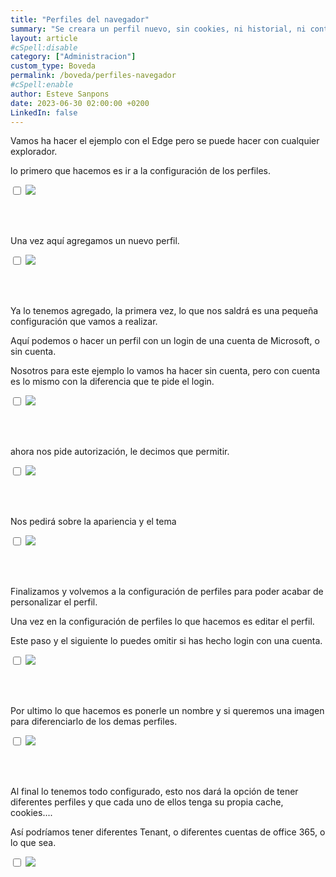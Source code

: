 ```yaml
---
title: "Perfiles del navegador"
summary: "Se creara un perfil nuevo, sin cookies, ni historial, ni contraseña."
layout: article
#cSpell:disable
category: ["Administracion"]
custom_type: Boveda
permalink: /boveda/perfiles-navegador
#cSpell:enable
author: Esteve Sanpons
date: 2023-06-30 02:00:00 +0200
LinkedIn: false
---
```


Vamos ha hacer el ejemplo con el Edge pero se puede hacer con cualquier explorador.

lo primero que hacemos es ir a la configuración de los perfiles.

<input type="checkbox" id="image-checkbox-01" class="image-checkbox">
<label for="image-checkbox-01"  class="image-label">
    <img class="img-container" src="/assets/img/articles/perfiles-navegador/imagen01.png">
</label>

<br><br>

Una vez aquí agregamos un nuevo perfil.

<input type="checkbox" id="image-checkbox-02" class="image-checkbox">
<label for="image-checkbox-02"  class="image-label">
    <img class="img-container" src="/assets/img/articles/perfiles-navegador/imagen02.png">
</label>

<br><br>

Ya lo tenemos agregado, la primera vez, lo que nos saldrá es una pequeña configuración que vamos a realizar.

Aquí podemos o hacer un perfil con un login de una cuenta de Microsoft, o sin cuenta.

Nosotros para este ejemplo lo vamos ha hacer sin cuenta, pero con cuenta es lo mismo con la diferencia que te pide el login.

<input type="checkbox" id="image-checkbox-03" class="image-checkbox">
<label for="image-checkbox-03"  class="image-label">
    <img class="img-container" src="/assets/img/articles/perfiles-navegador/imagen03.png">
</label>

<br><br>

ahora nos pide autorización, le decimos que permitir.

<input type="checkbox" id="image-checkbox-04" class="image-checkbox">
<label for="image-checkbox-04"  class="image-label">
    <img class="img-container" src="/assets/img/articles/perfiles-navegador/imagen04.png">
</label>

<br><br>

Nos pedirá sobre la apariencia y el tema

<input type="checkbox" id="image-checkbox-05" class="image-checkbox">
<label for="image-checkbox-05"  class="image-label">
    <img class="img-container" src="/assets/img/articles/perfiles-navegador/imagen05.png">
</label>

<br><br>

Finalizamos y volvemos a la configuración de perfiles para poder acabar de personalizar el perfil.

Una vez en la configuración de perfiles lo que hacemos es editar el perfil.

Este paso y el siguiente lo puedes omitir si has hecho login con una cuenta.

<input type="checkbox" id="image-checkbox-06" class="image-checkbox">
<label for="image-checkbox-06"  class="image-label">
    <img class="img-container" src="/assets/img/articles/perfiles-navegador/imagen06.png">
</label>

<br><br>

Por ultimo lo que hacemos es ponerle un nombre y si queremos una imagen para diferenciarlo de los demas perfiles.

<input type="checkbox" id="image-checkbox-07" class="image-checkbox">
<label for="image-checkbox-07"  class="image-label">
    <img class="img-container" src="/assets/img/articles/perfiles-navegador/imagen07.png">
</label>

<br><br>

Al final lo tenemos todo configurado, esto nos dará la opción de tener diferentes perfiles y que cada uno de ellos tenga su propia cache, cookies....

Así podríamos tener diferentes Tenant, o diferentes cuentas de office 365, o lo que sea.

<input type="checkbox" id="image-checkbox-08" class="image-checkbox">
<label for="image-checkbox-08"  class="image-label">
    <img class="img-container" src="/assets/img/articles/perfiles-navegador/imagen08.png">
</label>

<br><br>
